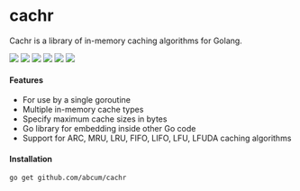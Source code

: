 # cachr

Cachr is a library of in-memory caching algorithms for Golang.

[![](https://img.shields.io/circleci/token/9d9091933c0a5ab7f618c21d10046fe07d17044d/project/abcum/cachr/master.svg?style=flat-square)](https://circleci.com/gh/abcum/cachr) [![](https://img.shields.io/badge/status-alpha-ff00bb.svg?style=flat-square)](https://github.com/abcum/cachr) [![](https://img.shields.io/badge/godoc-reference-blue.svg?style=flat-square)](https://godoc.org/github.com/abcum/cachr) [![](https://goreportcard.com/badge/github.com/abcum/cachr?style=flat-square)](https://goreportcard.com/report/github.com/abcum/cachr) [![](https://img.shields.io/coveralls/abcum/cachr/master.svg?style=flat-square)](https://coveralls.io/github/abcum/cachr?branch=master) [![](https://img.shields.io/badge/license-Apache_License_2.0-00bfff.svg?style=flat-square)](https://github.com/abcum/cachr) 

#### Features

- For use by a single goroutine
- Multiple in-memory cache types
- Specify maximum cache sizes in bytes
- Go library for embedding inside other Go code
- Support for ARC, MRU, LRU, FIFO, LIFO, LFU, LFUDA caching algorithms

#### Installation

```bash
go get github.com/abcum/cachr
```
